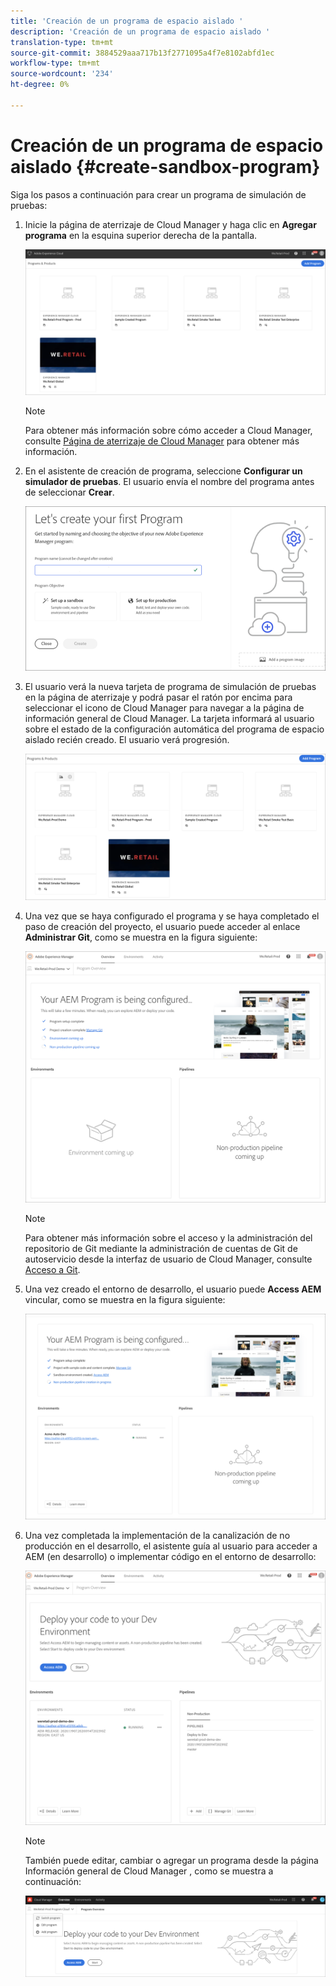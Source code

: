 ```yaml
---
title: 'Creación de un programa de espacio aislado '
description: 'Creación de un programa de espacio aislado '
translation-type: tm+mt
source-git-commit: 3884529aaa717b13f2771095a4f7e8102abfd1ec
workflow-type: tm+mt
source-wordcount: '234'
ht-degree: 0%

---
```



# Creación de un programa de espacio aislado {#create-sandbox-program}

Siga los pasos a continuación para crear un programa de simulación de pruebas:

1. Inicie la página de aterrizaje de Cloud Manager y haga clic en **Agregar programa** en la esquina superior derecha de la pantalla.

   ![](assets/first_timelogin1.png)

   >[!NOTE]
   >Para obtener más información sobre cómo acceder a Cloud Manager, consulte [Página de aterrizaje de Cloud Manager](/help/onboarding/getting-access-to-aem-in-cloud/first-time-login.md) para obtener más información.

1. En el asistente de creación de programa, seleccione **Configurar un simulador de pruebas**. El usuario envía el nombre del programa antes de seleccionar **Crear**.

   ![](assets/create-sandbox.png)

1. El usuario verá la nueva tarjeta de programa de simulación de pruebas en la página de aterrizaje y podrá pasar el ratón por encima para seleccionar el icono de Cloud Manager para navegar a la página de información general de Cloud Manager. La tarjeta informará al usuario sobre el estado de la configuración automática del programa de espacio aislado recién creado. El usuario verá progresión.

   ![](assets/program-create-setupdemo2.png)

1. Una vez que se haya configurado el programa y se haya completado el paso de creación del proyecto, el usuario puede acceder al enlace **Administrar Git**, como se muestra en la figura siguiente:

   ![](assets/create-program4.png)

   >[!NOTE]
   >
   >Para obtener más información sobre el acceso y la administración del repositorio de Git mediante la administración de cuentas de Git de autoservicio desde la interfaz de usuario de Cloud Manager, consulte [Acceso a Git](/help/implementing/cloud-manager/accessing-git.md).


1. Una vez creado el entorno de desarrollo, el usuario puede **Access AEM** vincular, como se muestra en la figura siguiente:

   ![](assets/create-program-5.png)

1. Una vez completada la implementación de la canalización de no producción en el desarrollo, el asistente guía al usuario para acceder a AEM (en desarrollo) o implementar código en el entorno de desarrollo:

   ![](assets/create-program-setup-deploy.png)

   >[!NOTE]
   >También puede editar, cambiar o agregar un programa desde la página Información general de Cloud Manager , como se muestra a continuación:

   ![](assets/create-program-a1.png)
